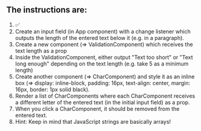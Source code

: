 ## The instructions are:

1. ✅
1. Create an input field (in App component) with a change listener which outputs the length of the entered text below it (e.g. in a paragraph).
1. Create a new component (=> ValidationComponent) which receives the text length as a prop
1. Inside the ValidationComponent, either output "Text too short" or "Text long enough" depending on the text length (e.g. take 5 as a minimum length)
1. Create another component (=> CharComponent) and style it as an inline box (=> display: inline-block, padding: 16px, text-align: center, margin: 16px, border: 1px solid black).
1. Render a list of CharComponents where each CharComponent receives a different letter of the entered text (in the initial input field) as a prop.
1. When you click a CharComponent, it should be removed from the entered text.
1. Hint: Keep in mind that JavaScript strings are basically arrays!